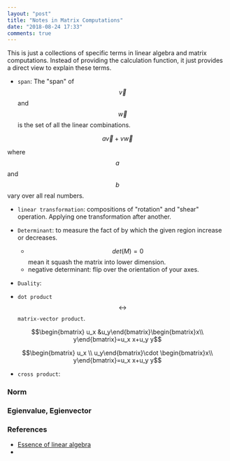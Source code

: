 ```yaml
---
layout: "post"
title: "Notes in Matrix Computations"
date: "2018-08-24 17:33"
comments: true
---
```


This is just a collections of specific terms in linear algebra and matrix computations. Instead of providing the calculation function, it just provides a direct view to explain these terms.

- `span`: The "span" of $$\vec v$$ and $$\vec w$$ is the set of all the linear combinations.

$$a\vec v + v\vec w$$

where $$a$$ and $$b$$ vary over all real numbers.

- `linear transformation`: compositions of "rotation" and "shear" operation. Applying one transformation after another.

- `Determinant`: to measure the fact of by which the given region increase or decreases.
    - $$det(M)=0$$ mean it squash the matrix into lower dimension.  
    - negative determinant: flip over the orientation of your axes.

- `Duality`:
- `dot product` $$\leftrightarrow$$ `matrix-vector product`.

$$\begin{bmatrix} u_x &u_y\end{bmatrix}\begin{bmatrix}x\\ y\end{bmatrix}=u_x x+u_y y$$

$$\begin{bmatrix} u_x \\ u_y\end{bmatrix}\cdot \begin{bmatrix}x\\ y\end{bmatrix}=u_x x+u_y y$$

- `cross product`:
### Norm

### Egienvalue, Egienvector

###


### References
- [Essence of linear algebra](https://www.youtube.com/playlist?list=PLZHQObOWTQDPD3MizzM2xVFitgF8hE_ab)
-
